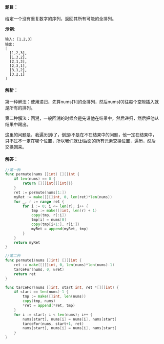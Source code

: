 #### 题目：

给定一个没有重复数字的序列，返回其所有可能的全排列。

**示例**:

```
输入: [1,2,3]
输出:
[
  [1,2,3],
  [1,3,2],
  [2,1,3],
  [2,3,1],
  [3,1,2],
  [3,2,1]
]
```

#### 解析：

第一种解法：使用递归，先算nums[1:]的全排列，然后nums[0]往每个空隙插入就是所有的排列。

第二种解法：回溯，一般回溯的时候会是先设他在结果中，然后递归，然后把他从结果中踢出。

这里的问题是，我遍历到i了，倒是i不是在不在结果中的问题，他一定在结果中，只不过不一定在哪个位置，所以我们就让i后面的所有元素交换位置，遍历，然后交换回来。

#### 解答：

```go
//第一种
func permute(nums []int) [][]int {
	if len(nums) == 0 {
		return [][]int{[]int{}}
	}
	ret := permute(nums[1:])
	myRet := make([][]int, 0, len(ret)*len(nums))
	for _, r := range ret {
		for i := 0; i <= len(r); i++ {
			tmp := make([]int, len(r) + 1)
			copy(tmp, r[:i])
			tmp[i] = nums[0]
			copy(tmp[i+1:], r[i:])
			myRet = append(myRet, tmp)
		}
	}
	return myRet
}

//第二种
func permute1(nums []int) [][]int {
	ret := make([][]int, 0, len(nums)*len(nums)-1)
	tarceFor(nums, 0, &ret)
	return ret
}

func tarceFor(nums []int, start int, ret *[][]int) {
	if start == len(nums)-1 {
		tmp := make([]int, len(nums))
		copy(tmp, nums)
		*ret = append(*ret, tmp)
	}
	for i := start; i < len(nums); i++ {
		nums[start], nums[i] = nums[i], nums[start]
		tarceFor(nums, start+1, ret)
		nums[start], nums[i] = nums[i], nums[start]
	}
}
```

